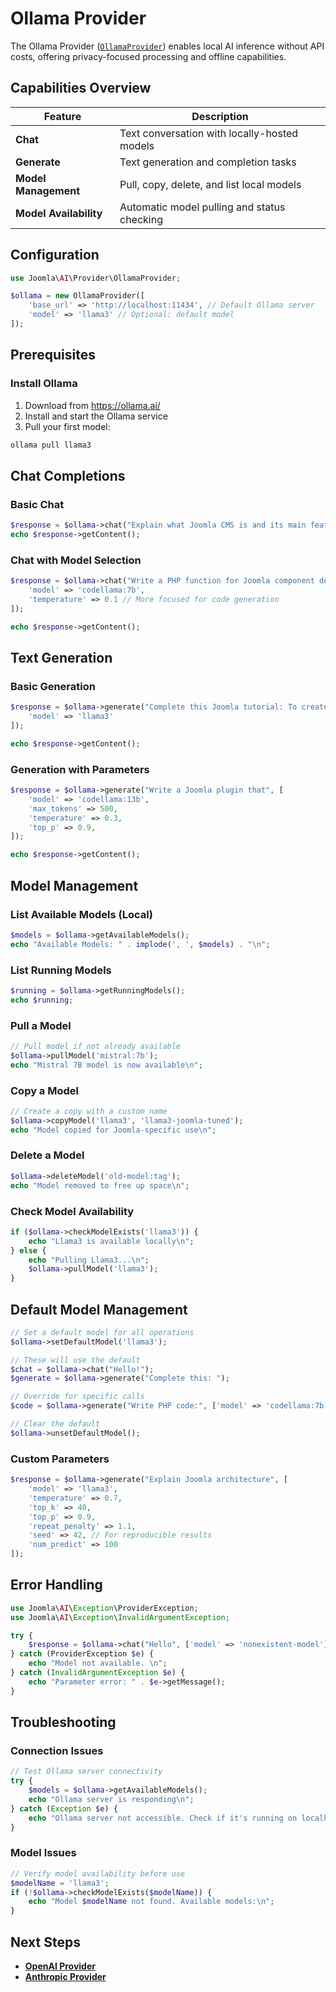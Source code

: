 # Ollama Provider

The Ollama Provider ([`OllamaProvider`](../../src/Provider/OllamaProvider.php)) enables local AI inference without API costs, offering privacy-focused processing and offline capabilities.

## Capabilities Overview

| Feature | Description |
|---------|-------------|
| **Chat** | Text conversation with locally-hosted models |
| **Generate** | Text generation and completion tasks |
| **Model Management** | Pull, copy, delete, and list local models |
| **Model Availability** | Automatic model pulling and status checking |

## Configuration

```php
use Joomla\AI\Provider\OllamaProvider;

$ollama = new OllamaProvider([
    'base_url' => 'http://localhost:11434', // Default Ollama server
    'model' => 'llama3' // Optional: default model
]);
```

## Prerequisites

### Install Ollama
1. Download from https://ollama.ai/
2. Install and start the Ollama service
3. Pull your first model:
```bash
ollama pull llama3
```

## Chat Completions

### Basic Chat
```php
$response = $ollama->chat("Explain what Joomla CMS is and its main features.");
echo $response->getContent();
```

### Chat with Model Selection
```php
$response = $ollama->chat("Write a PHP function for Joomla component development", [
    'model' => 'codellama:7b',
    'temperature' => 0.1 // More focused for code generation
]);

echo $response->getContent();
```

## Text Generation

### Basic Generation
```php
$response = $ollama->generate("Complete this Joomla tutorial: To create a custom module, first you need to", [
    'model' => 'llama3'
]);

echo $response->getContent();
```

### Generation with Parameters
```php
$response = $ollama->generate("Write a Joomla plugin that", [
    'model' => 'codellama:13b',
    'max_tokens' => 500,
    'temperature' => 0.3,
    'top_p' => 0.9,
]);

echo $response->getContent();
```

## Model Management

### List Available Models (Local)
```php
$models = $ollama->getAvailableModels();
echo "Available Models: " . implode(', ', $models) . "\n";
```

### List Running Models
```php
$running = $ollama->getRunningModels();
echo $running;
```

### Pull a Model
```php
// Pull model if not already available
$ollama->pullModel('mistral:7b');
echo "Mistral 7B model is now available\n";
```

### Copy a Model
```php
// Create a copy with a custom name
$ollama->copyModel('llama3', 'llama3-joomla-tuned');
echo "Model copied for Joomla-specific use\n";
```

### Delete a Model
```php
$ollama->deleteModel('old-model:tag');
echo "Model removed to free up space\n";
```

### Check Model Availability
```php
if ($ollama->checkModelExists('llama3')) {
    echo "Llama3 is available locally\n";
} else {
    echo "Pulling Llama3...\n";
    $ollama->pullModel('llama3');
}
```

## Default Model Management

```php
// Set a default model for all operations
$ollama->setDefaultModel('llama3');

// These will use the default
$chat = $ollama->chat("Hello!");
$generate = $ollama->generate("Complete this: ");

// Override for specific calls
$code = $ollama->generate("Write PHP code:", ['model' => 'codellama:7b']);

// Clear the default
$ollama->unsetDefaultModel();
```

### Custom Parameters
```php
$response = $ollama->generate("Explain Joomla architecture", [
    'model' => 'llama3',
    'temperature' => 0.7,
    'top_k' => 40,
    'top_p' => 0.9,
    'repeat_penalty' => 1.1,
    'seed' => 42, // For reproducible results
    'num_predict' => 100
]);
```

## Error Handling

```php
use Joomla\AI\Exception\ProviderException;
use Joomla\AI\Exception\InvalidArgumentException;

try {
    $response = $ollama->chat("Hello", ['model' => 'nonexistent-model']);
} catch (ProviderException $e) {
    echo "Model not available. \n";
} catch (InvalidArgumentException $e) {
    echo "Parameter error: " . $e->getMessage();
}
```

## Troubleshooting

### Connection Issues
```php
// Test Ollama server connectivity
try {
    $models = $ollama->getAvailableModels();
    echo "Ollama server is responding\n";
} catch (Exception $e) {
    echo "Ollama server not accessible. Check if it's running on localhost:11434\n";
}
```

### Model Issues
```php
// Verify model availability before use
$modelName = 'llama3';
if (!$ollama->checkModelExists($modelName)) {
    echo "Model $modelName not found. Available models:\n";
}
```

## Next Steps

- **[OpenAI Provider](openai.md)**
- **[Anthropic Provider](anthropic.md)**
